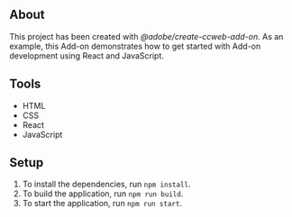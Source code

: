 ## About

This project has been created with _@adobe/create-ccweb-add-on_. As an example, this Add-on demonstrates how to get started with Add-on development using React and JavaScript.

## Tools

-   HTML
-   CSS
-   React
-   JavaScript

## Setup

1. To install the dependencies, run `npm install`.
2. To build the application, run `npm run build`.
3. To start the application, run `npm run start`.
